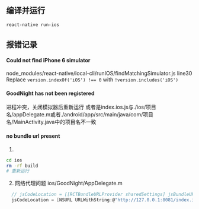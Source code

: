 ## 编译并运行
``` bash
react-native run-ios
```

## 报错记录
#### Could not find iPhone 6 simulator
node_modules/react-native/local-cli/runIOS/findMatchingSimulator.js line30
Replace ```version.indexOf('iOS') !== 0``` with ``` !version.includes('iOS') ```

#### GoodNight has not been registered
进程冲突，关闭模拟器后重新运行
或者是index.ios.js与./ios/项目名/appDelegate.m或者./android/app/src/main/java/com/项目名/MainActivity.java中的项目名不一致

#### no bundle url present
 1. 
 ``` bash
 cd ios
 rm -rf build
 # 重新运行
 ```
 2. 网络代理问题
ios/GoodNight/AppDelegate.m
``` c
  // jsCodeLocation = [[RCTBundleURLProvider sharedSettings] jsBundleURLForBundleRoot:@"index.ios" fallbackResource:nil];
  jsCodeLocation = [NSURL URLWithString:@"http://127.0.0.1:8081/index.ios.bundle?platform=ios&dev=true"]; 
```
